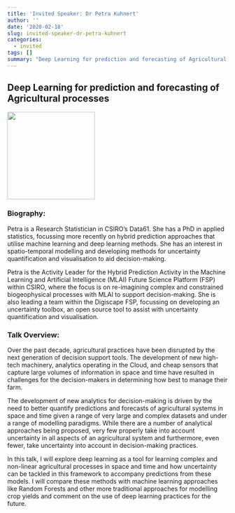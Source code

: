 ```yaml
---
title: 'Invited Speaker: Dr Petra Kuhnert'
author: ''
date: '2020-02-18'
slug: invited-speaker-dr-petra-kuhnert
categories:
  - invited
tags: []
summary: "Deep Learning for prediction and forecasting of Agricultural processes"
---
```


## Deep Learning for prediction and forecasting of Agricultural processes

<img src="/img/speakers/petra_2019_crop.jpg" width="200px"/>

### Biography:

Petra is a Research Statistician in CSIRO’s Data61. She has a PhD in applied statistics, focussing more recently on hybrid prediction approaches that utilise machine learning and deep learning methods. She has an interest in spatio-temporal modelling and developing methods for uncertainty quantification and visualisation to aid decision-making.

Petra is the Activity Leader for the Hybrid Prediction Activity in the Machine Learning and Artificial Intelligence (MLAI) Future Science Platform (FSP) within CSIRO, where the focus is on re-imagining complex and constrained biogeophysical processes with MLAI to support decision-making. She is also leading a team within the Digiscape FSP, focussing on developing an uncertainty toolbox, an open source tool to assist with uncertainty quantification and visualisation. 



### Talk Overview:

Over the past decade, agricultural practices have been disrupted by the next generation of decision support tools.  The development of new high-tech machinery, analytics operating in the Cloud, and cheap sensors that capture large volumes of information in space and time have resulted in challenges for the decision-makers in determining how best to manage their farm.

The development of new analytics for decision-making is driven by the need to better quantify predictions and forecasts of agricultural systems in space and time given a range of very large and complex datasets and under a range of modelling paradigms.   While there are a number of analytical approaches being proposed, very few properly take into account uncertainty in all aspects of an agricultural system and furthermore, even fewer, take uncertainty into account in decision-making practices.

In this talk, I will explore deep learning as a tool for learning complex and non-linear agricultural processes in space and time and how uncertainty can be tackled in this framework to accompany predictions from these models.  I will compare these methods with machine learning approaches like Random Forests and other more traditional approaches for modelling crop yields and comment on the use of deep learning practices for the future.  
